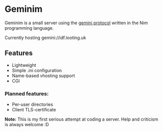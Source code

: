 # Geminim

Geminim is a small server using the [gemini protocol](https://gemini.circumlunar.space/) written in the Nim programming language.

Currently hosting gemini://idf.looting.uk

## Features
* Lightweight
* Simple .ini configuration
* Name-based vhosting support
* CGI

### Planned features:
* Per-user directories
* Client TLS-certificate


**Note:** This is my first serious attempt at coding a server. Help and criticism is always welcome :D
